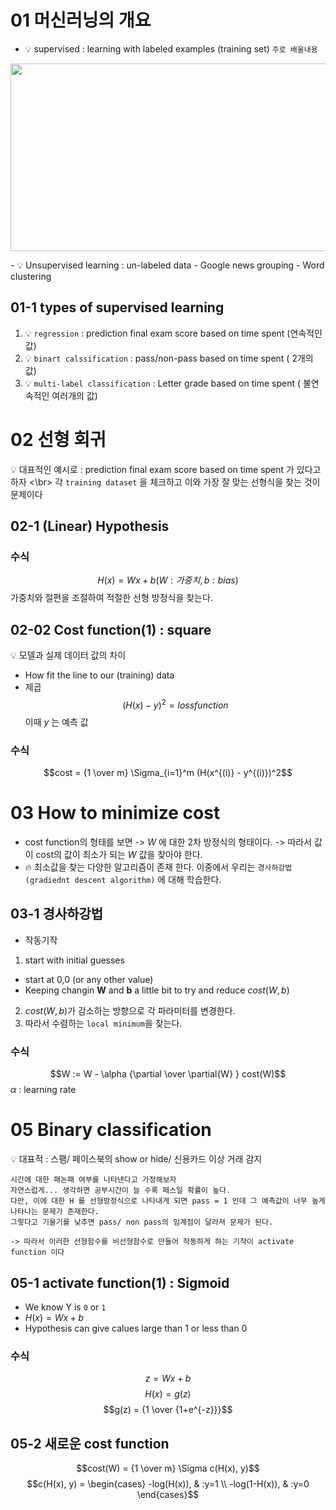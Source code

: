 

# 01 머신러닝의 개요
 - 💡 supervised : learning with labeled examples (training set) `주로 배울내용`
<p align='center'><img src="https://user-images.githubusercontent.com/118495946/214555562-b7df5d97-b9e8-471a-9989-0a9dc50ae727.jpeg" width="600" height="300"/></p>
 -  💡 Unsupervised learning : un-labeled data
  - Google news grouping
  - Word clustering

## 01-1 types of supervised learning
1. 💡 `regression` : prediction final exam score based on time spent (연속적인 값)
2. 💡 `binart calssification` : pass/non-pass based on time spent ( 2개의 값)
3. 💡 `multi-label classification` : Letter grade based on time spent ( 불연속적인 여러개의 값)

# 02 선형 회귀
💡 대표적인 예시로 : prediction final exam score based on time spent 가 있다고 하자 <\br>
각 `training dataset` 을 체크하고 이와 가장 잘 맞는 선형식을 찾는 것이 문제이다

## 02-1 (Linear) Hypothesis
### 수식
$$H(x) = Wx + b (W : 가중치, b: bias)$$
가중치와 절편을 조절하여 적절한 선형 방정식을 찾는다.

## 02-02 Cost function(1) : square
 💡 모델과 실제 데이터 값의 차이
 - How fit the line to our (training) data
 - 제곱
$$(H(x) - y )^{2} = loss function $$
이때 $y$ 는 예측 값
### 수식
$$cost = {1 \over m} \Sigma_{i=1}^m (H(x^{(i)} - y^{(i)})^2$$


# 03 How to minimize cost
- cost function의 형태를 보면 -> $W$ 에 대한 2차 방정식의 형태이다. -> 따라서 값이 cost의 값이 최소가 되는 $W$ 값을 찾아야 한다.
- 🔥 최소값을 찾는 다양한 알고리즘이 존재 한다. 이중에서 우리는 `경사하강법(gradiednt descent algorithm)` 에 대해 학습한다. 

## 03-1 경사하강법
- 작동기작
1. start with initial guesses
 - start at 0,0 (or any other value)
 - Keeping changin **W** and **b** a little bit to try and reduce $cost(W, b)$
2. $cost(W, b)$가 감소하는 방향으로 각 파라미터를 변경한다.
3. 따라서 수렴하는 `local minimum`을 찾는다.

### 수식
$$W := W - \alpha {\partial \over \partial{W} } cost(W)$$
$\alpha$ : learning rate


# 05 Binary classification
💡 대표적 : 스팸/ 페이스북의 show or hide/ 신용카드 이상 거래 감지
```
시간에 대한 패논패 여부를 나타낸다고 가정해보자
자연스럽게... 생각하면 공부시간이 늘 수록 패스일 확률이 높다.
다만, 이에 대한 H 를 선형방정식으로 나타내게 되면 pass = 1 인데 그 예측값이 너무 높게 나타나는 문제가 존재한다.
그렇다고 기울기를 낮추면 pass/ non pass의 임계점이 달라져 문제가 된다.

-> 따라서 이러한 선형함수를 비선형함수로 만들어 작동하게 하는 기작이 activate function 이다
```

## 05-1 activate function(1) : Sigmoid
- We know Y is `0` or `1` 
 - $H(x) = Wx + b$
- Hypothesis can give calues large than 1 or less than 0

### 수식
$$z = Wx + b$$
$$H(x) = g(z)$$
$$g(z) = {1 \over {1+e^{-z}}}$$

## 05-2 새로운 cost function
$$cost(W) = {1 \over m} \Sigma c(H(x), y)$$
$$c(H(x), y) = \begin{cases}
-log(H(x)), & :y=1 \\
-log(1-H(x)), & :y=0
\end{cases}$$
